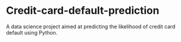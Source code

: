 # Credit-card-default-prediction
A data science project aimed at predicting the likelihood of credit card default using Python.
